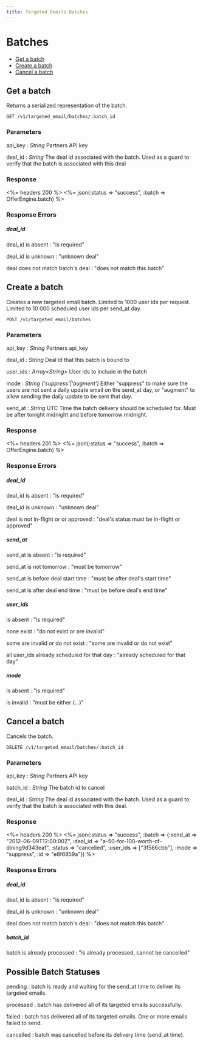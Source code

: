 ```yaml
---
title: Targeted Emails Batches
---
```


# Batches

* [Get a batch](/v1/targeted_emails/batches/#get-a-batch)
* [Create a batch](/v1/targeted_emails/batches/#create-a-batch)
* [Cancel a batch](/v1/targeted_emails/batches/#cancel-a-batch)

## Get a batch
Returns a serialized representation of the batch.

    GET /v1/targeted_email/batches/:batch_id

### Parameters

api_key
: _String_ Partners API key

deal_id
: _String_ The deal id associated with the batch. Used as a guard to verify that the batch is associated with this deal

### Response

<%= headers 200 %>
<%= json(:status => "success", :batch => OfferEngine.batch) %>

### Response Errors

##### deal_id
deal_id is absent
: "is required"

deal_id is unknown
: "unknown deal"

deal does not match batch's deal
: "does not match this batch"


## Create a batch
Creates a new targeted email batch.
Limited to 1000 user ids per request.
Limited to 10 000 scheduled user ids per send_at day.

    POST /v1/targeted_email/batches


### Parameters

api_key
: _String_ Partners api_key

deal_id
: _String_ Deal id that this batch is bound to

user_ids
: _Array\<String\>_ User ids to include in the batch

mode
: _String \('suppress'\|'augment'\)_ Either "suppress" to make sure the users are not sent a daily update email on the send_at day, or "augment" to allow sending the daily update to be sent that day.

send_at
: _String_ UTC Time the batch delivery should be scheduled for. Must be after tonight midnight and before tomorrow midnight.


### Response

<%= headers 201 %>
<%= json(:status => "success", :batch => OfferEngine.batch) %>

### Response Errors

##### deal_id
deal_id is absent
: "is required"

deal_id is unknown
: "unknown deal"

deal is not in-flight or or approved
: "deal's status must be in-flight or approved"

##### send_at
send_at is absent
: "is required"

send_at is not tomorrow
: "must be tomorrow"

send_at is before deal start time
: "must be after deal's start time"

send_at is after deal end time
: "must be before deal's end time"

##### user_ids
is absent
: "is required"

none exist
: "do not exist or are invalid"

some are invalid or do not exist
: "some are invalid or do not exist"

all user_ids already scheduled for that day
: "already scheduled for that day"

##### mode
is absent
: "is required"

is invalid
: "must be either (...)"

## Cancel a batch
Cancels the batch.

    DELETE /v1/targeted_email/batches/:batch_id

### Parameters
api_key
: _String_ Partners API key

batch_id
: _String_ The batch id to cancel

deal_id
: _String_ The deal id associated with the batch. Used as a guard to verify that the batch is associated with this deal.

### Response

<%= headers 200 %>
<%= json(:status => "success", :batch => {:send_at => "2012-06-09T12:00:00Z", :deal_id =>  "a-50-for-100-worth-of-dining9d343eaf", :status => "cancelled", :user_ids => ["3f586cbb"], :mode => "suppress", :id => "e8f6859a"}) %>

### Response Errors

##### deal_id
deal_id is absent
: "is required"

deal_id is unknown
: "unknown deal"

deal does not match batch's deal
: "does not match this batch"

##### batch_id
batch is already processed
: "is already processed, cannot be cancelled"

## Possible Batch Statuses

pending
: batch is ready and waiting for the send_at time to deliver its targeted emails.

processed
: batch has delivered all of its targeted emails successfully.

failed
: batch has delivered all of its targeted emails. One or more emails failed to send.

cancelled
: batch was cancelled before its delivery time (send_at time).